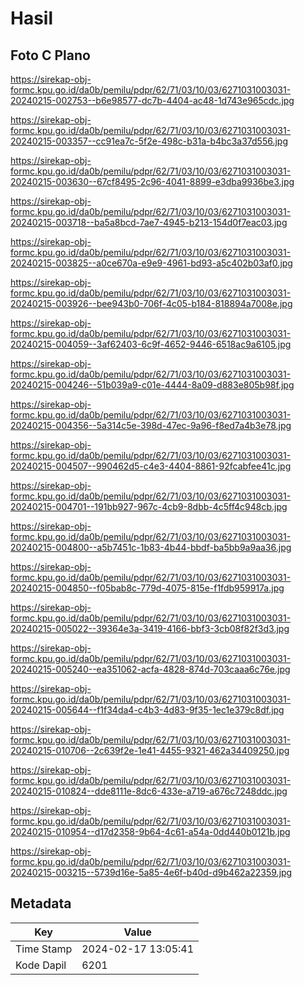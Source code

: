 # Hasil

## Foto C Plano

https://sirekap-obj-formc.kpu.go.id/da0b/pemilu/pdpr/62/71/03/10/03/6271031003031-20240215-002753--b6e98577-dc7b-4404-ac48-1d743e965cdc.jpg

https://sirekap-obj-formc.kpu.go.id/da0b/pemilu/pdpr/62/71/03/10/03/6271031003031-20240215-003357--cc91ea7c-5f2e-498c-b31a-b4bc3a37d556.jpg

https://sirekap-obj-formc.kpu.go.id/da0b/pemilu/pdpr/62/71/03/10/03/6271031003031-20240215-003630--67cf8495-2c96-4041-8899-e3dba9936be3.jpg

https://sirekap-obj-formc.kpu.go.id/da0b/pemilu/pdpr/62/71/03/10/03/6271031003031-20240215-003718--ba5a8bcd-7ae7-4945-b213-154d0f7eac03.jpg

https://sirekap-obj-formc.kpu.go.id/da0b/pemilu/pdpr/62/71/03/10/03/6271031003031-20240215-003825--a0ce670a-e9e9-4961-bd93-a5c402b03af0.jpg

https://sirekap-obj-formc.kpu.go.id/da0b/pemilu/pdpr/62/71/03/10/03/6271031003031-20240215-003926--bee943b0-706f-4c05-b184-818894a7008e.jpg

https://sirekap-obj-formc.kpu.go.id/da0b/pemilu/pdpr/62/71/03/10/03/6271031003031-20240215-004059--3af62403-6c9f-4652-9446-6518ac9a6105.jpg

https://sirekap-obj-formc.kpu.go.id/da0b/pemilu/pdpr/62/71/03/10/03/6271031003031-20240215-004246--51b039a9-c01e-4444-8a09-d883e805b98f.jpg

https://sirekap-obj-formc.kpu.go.id/da0b/pemilu/pdpr/62/71/03/10/03/6271031003031-20240215-004356--5a314c5e-398d-47ec-9a96-f8ed7a4b3e78.jpg

https://sirekap-obj-formc.kpu.go.id/da0b/pemilu/pdpr/62/71/03/10/03/6271031003031-20240215-004507--990462d5-c4e3-4404-8861-92fcabfee41c.jpg

https://sirekap-obj-formc.kpu.go.id/da0b/pemilu/pdpr/62/71/03/10/03/6271031003031-20240215-004701--191bb927-967c-4cb9-8dbb-4c5ff4c948cb.jpg

https://sirekap-obj-formc.kpu.go.id/da0b/pemilu/pdpr/62/71/03/10/03/6271031003031-20240215-004800--a5b7451c-1b83-4b44-bbdf-ba5bb9a9aa36.jpg

https://sirekap-obj-formc.kpu.go.id/da0b/pemilu/pdpr/62/71/03/10/03/6271031003031-20240215-004850--f05bab8c-779d-4075-815e-f1fdb959917a.jpg

https://sirekap-obj-formc.kpu.go.id/da0b/pemilu/pdpr/62/71/03/10/03/6271031003031-20240215-005022--39364e3a-3419-4166-bbf3-3cb08f82f3d3.jpg

https://sirekap-obj-formc.kpu.go.id/da0b/pemilu/pdpr/62/71/03/10/03/6271031003031-20240215-005240--ea351062-acfa-4828-874d-703caaa6c76e.jpg

https://sirekap-obj-formc.kpu.go.id/da0b/pemilu/pdpr/62/71/03/10/03/6271031003031-20240215-005644--f1f34da4-c4b3-4d83-9f35-1ec1e379c8df.jpg

https://sirekap-obj-formc.kpu.go.id/da0b/pemilu/pdpr/62/71/03/10/03/6271031003031-20240215-010706--2c639f2e-1e41-4455-9321-462a34409250.jpg

https://sirekap-obj-formc.kpu.go.id/da0b/pemilu/pdpr/62/71/03/10/03/6271031003031-20240215-010824--dde8111e-8dc6-433e-a719-a676c7248ddc.jpg

https://sirekap-obj-formc.kpu.go.id/da0b/pemilu/pdpr/62/71/03/10/03/6271031003031-20240215-010954--d17d2358-9b64-4c61-a54a-0dd440b0121b.jpg

https://sirekap-obj-formc.kpu.go.id/da0b/pemilu/pdpr/62/71/03/10/03/6271031003031-20240215-003215--5739d16e-5a85-4e6f-b40d-d9b462a22359.jpg


## Metadata

| Key        | Value               |
| ---------- | ------------------- |
| Time Stamp | 2024-02-17 13:05:41 |
| Kode Dapil | 6201                |



